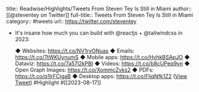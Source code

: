 title:: Readwise/Highlights/Tweets From Steven Tey Is Still in Miami
author:: [[@steventey on Twitter]]
full-title:: Tweets From Steven Tey Is Still in Miami
category:: #tweets
url:: https://twitter.com/steventey

- It's insane how much you can build with @reactjs + @tailwindcss in 2023:
  
  ◆ Websites: https://t.co/NV1rvONuas
  ◆ Emails: https://t.co/TtWKUynumS
  ◆ Mobile apps: https://t.co/HvhkBSApJO
  ◆ Dataviz: https://t.co/7a57l2kPBI
  ◆ Videos: https://t.co/b8cUPeq9vn
  ◆ Open Graph Images: https://t.co/XommcZvks2
  ◆ PDFs: https://t.co/q1lrFCjgaB
  ◆ Desktop apps: https://t.co/FljqNfk1Z2 ([View Tweet](https://twitter.com/steventey/status/1691877528653197333)) #Highlight #[[2023-08-17]]